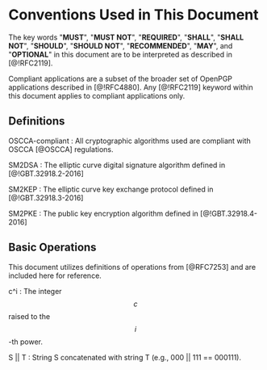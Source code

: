 #  Conventions Used in This Document

The key words "**MUST**", "**MUST NOT**", "**REQUIRED**", "**SHALL**",
"**SHALL NOT**", "**SHOULD**", "**SHOULD NOT**", "**RECOMMENDED**",
"**MAY**", and "**OPTIONAL**" in this document are to be interpreted
as described in [@!RFC2119].

Compliant applications are a subset of the broader set of OpenPGP
applications described in [@!RFC4880]. Any [@!RFC2119] keyword within
this document applies to compliant applications only.

##  Definitions

OSCCA-compliant
: All cryptographic algorithms used are compliant with OSCCA [@OSCCA] regulations.

SM2DSA
: The elliptic curve digital signature algorithm defined in [@!GBT.32918.2-2016]

SM2KEP
: The elliptic curve key exchange protocol defined in [@!GBT.32918.3-2016]

SM2PKE
: The public key encryption algorithm defined in [@!GBT.32918.4-2016]

## Basic Operations

This document utilizes definitions of operations from [@RFC7253] and
are included here for reference.

c^i
: The integer $$c$$ raised to the $$i$$-th power.

S || T
: String S concatenated with string T (e.g., 000 || 111 == 000111).

